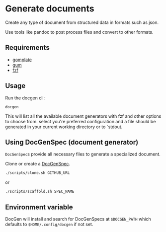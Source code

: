 # Generate documents 

Create any type of document from structured data in formats such as json.

Use tools like pandoc to post process files and convert to other formats.

## Requirements

- [gomplate](https://docs.gomplate.ca/)
- [gum](https://github.com/charmbracelet/gum)
- [fzf](https://github.com/junegunn/fzf)

## Usage

Run the docgen cli:

```
docgen
```

This will list all the available document generators with fzf and other options to choose from.
select you're preferred configuration and a file should be generated in your current working directory or to `stdout.

## Using DocGenSpec (document generator)

`DocGenSpec`s provide all necessary files to generate a specialized document.

Clone or create a [DocGenSpec](https://github.com/DanielCardonaRojas/DocGenSpec).

```sh
./scripts/clone.sh GITHUB_URL
```

or 

```sh
./scripts/scaffold.sh SPEC_NAME
```

## Environment variable

DocGen will install and search for DocGenSpecs at `$DOCGEN_PATH` which defaults to `$HOME/.config/docgen` if not set.

